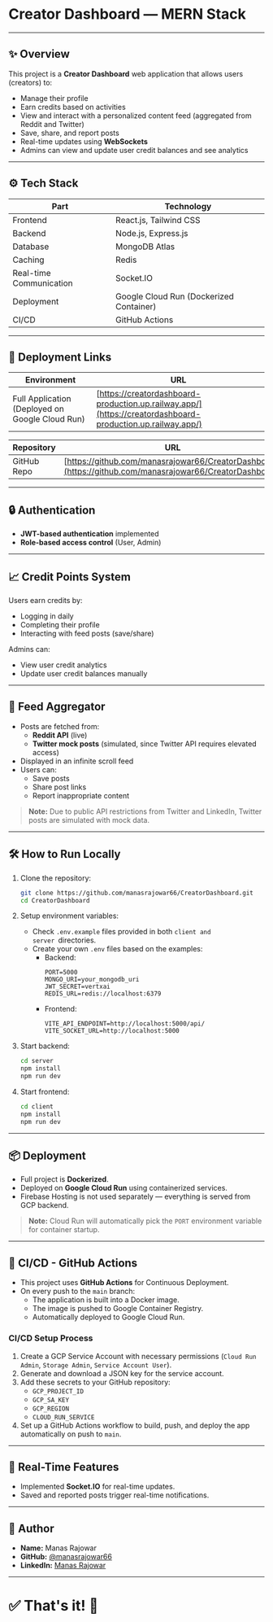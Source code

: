 # Creator Dashboard — MERN Stack

---

## ✨ Overview

This project is a **Creator Dashboard** web application that allows users (creators) to:

- Manage their profile
- Earn credits based on activities
- View and interact with a personalized content feed (aggregated from Reddit and Twitter)
- Save, share, and report posts
- Real-time updates using **WebSockets**
- Admins can view and update user credit balances and see analytics

---

## ⚙️ Tech Stack

| Part                    | Technology                              |
| ----------------------- | --------------------------------------- |
| Frontend                | React.js, Tailwind CSS                  |
| Backend                 | Node.js, Express.js                     |
| Database                | MongoDB Atlas                           |
| Caching                 | Redis                                   |
| Real-time Communication | Socket.IO                               |
| Deployment              | Google Cloud Run (Dockerized Container) |
| CI/CD                   | GitHub Actions                          |

---

## 🚀 Deployment Links

| Environment                                     | URL                                                                                                                                        |
| ----------------------------------------------- | ------------------------------------------------------------------------------------------------------------------------------------------ |
| Full Application (Deployed on Google Cloud Run) | [https://creatordashboard-production.up.railway.app/](https://creatordashboard-production.up.railway.app/) |

| Repository  | URL                                                                                                      |
| ----------- | -------------------------------------------------------------------------------------------------------- |
| GitHub Repo | [https://github.com/manasrajowar66/CreatorDashboard](https://github.com/manasrajowar66/CreatorDashboard) |

---

## 🔒 Authentication

- **JWT-based authentication** implemented
- **Role-based access control** (User, Admin)

---

## 📈 Credit Points System

Users earn credits by:

- Logging in daily
- Completing their profile
- Interacting with feed posts (save/share)

Admins can:

- View user credit analytics
- Update user credit balances manually

---

## 📰 Feed Aggregator

- Posts are fetched from:
  - **Reddit API** (live)
  - **Twitter mock posts** (simulated, since Twitter API requires elevated access)
- Displayed in an infinite scroll feed
- Users can:
  - Save posts
  - Share post links
  - Report inappropriate content

> **Note:** Due to public API restrictions from Twitter and LinkedIn, Twitter posts are simulated with mock data.

---

## 🛠️ How to Run Locally

1. Clone the repository:

   ```bash
   git clone https://github.com/manasrajowar66/CreatorDashboard.git
   cd CreatorDashboard
   ```

2. Setup environment variables:

   - Check `.env.example` files provided in both `client and server `directories.
   - Create your own `.env` files based on the examples:
     - Backend:
       ```env
       PORT=5000
       MONGO_URI=your_mongodb_uri
       JWT_SECRET=vertxai
       REDIS_URL=redis://localhost:6379
       ```
     - Frontend:
       ```env
       VITE_API_ENDPOINT=http://localhost:5000/api/
       VITE_SOCKET_URL=http://localhost:5000
       ```

3. Start backend:

   ```bash
   cd server
   npm install
   npm run dev
   ```

4. Start frontend:

   ```bash
   cd client
   npm install
   npm run dev
   ```

---

## 📦 Deployment

- Full project is **Dockerized**.
- Deployed on **Google Cloud Run** using containerized services.
- Firebase Hosting is not used separately — everything is served from GCP backend.

> **Note:** Cloud Run will automatically pick the `PORT` environment variable for container startup.

---

## 🔄 CI/CD - GitHub Actions

- This project uses **GitHub Actions** for Continuous Deployment.
- On every push to the `main` branch:
  - The application is built into a Docker image.
  - The image is pushed to Google Container Registry.
  - Automatically deployed to Google Cloud Run.

### CI/CD Setup Process

1. Create a GCP Service Account with necessary permissions (`Cloud Run Admin`, `Storage Admin`, `Service Account User`).
2. Generate and download a JSON key for the service account.
3. Add these secrets to your GitHub repository:
   - `GCP_PROJECT_ID`
   - `GCP_SA_KEY`
   - `GCP_REGION`
   - `CLOUD_RUN_SERVICE`
4. Set up a GitHub Actions workflow to build, push, and deploy the app automatically on push to `main`.

---

## 📡 Real-Time Features

- Implemented **Socket.IO** for real-time updates.
- Saved and reported posts trigger real-time notifications.

---

## 📄 Author

- **Name:** Manas Rajowar
- **GitHub:** [@manasrajowar66](https://github.com/manasrajowar66)
- **LinkedIn:** [Manas Rajowar](https://www.linkedin.com/in/manas-rajowar-3b0b981a3/)

---

# ✅ That's it! 🚀
